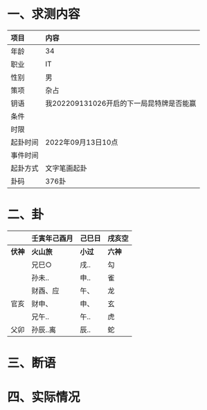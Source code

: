 # 一、求测内容
|项目|内容|
|:-|:-|
|年龄|34|
|职业|IT|
|性别|男|
|策项|杂占|
|钥语|我202209131026开启的下一局昆特牌是否能赢|
|条件||
|时限||
|起卦时间|2022年09月13日10点|
|事件时间||
|起卦方式|文字笔画起卦|
|卦码|376卦|

# 二、卦
||壬寅年己酉月|己巳日|戌亥空|
|:-|:-|:-|:-|
|**伏神**|**火山旅**|**小过**|**六神**|
||兄巳○|戌..|勾|
||孙未..|申..|雀|
||财酉、应|午、|龙|
|官亥|财申、|申、|玄|
||兄午..|午..|虎|
|父卯|孙辰..离|辰..|蛇|


# 三、断语

# 四、实际情况